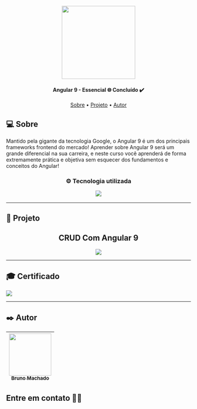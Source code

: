 <p align="center">
  <a href="https://www.cod3r.com.br/courses/angular-9-essencial"><img src="https://i.imgur.com/xmI6sHE.png" style="width:200px"/></a>
 </p>

<h4 align="center"> 
Angular 9 - Essencial 🌐 Concluído ✔️
</h4>

<p align="center">
 <a href="#-sobre">Sobre</a> •
 <a href="#-projetos">Projeto</a> •
 <a href="#%EF%B8%8F-autor">Autor</a>
</p>

## 💻 Sobre

Mantido pela gigante da tecnologia Google, o Angular 9 é um dos principais frameworks frontend do mercado! Aprender sobre Angular 9 será um grande diferencial na sua carreira, e neste curso você aprenderá de forma extremamente prática e objetiva sem esquecer dos fundamentos e conceitos do Angular!

<h3 align="center">
⚙️ Tecnologia utilizada
<p></p>
<img src="https://img.shields.io/badge/angular-%23DD0031.svg?style=for-the-badge&logo=angular&logoColor=white"/>
</h3>

---

## 🚧 Projeto

<h2 align="center">
CRUD Com Angular 9
</h2>
<p align="center">
  <img src="https://i.imgur.com/hP3wEr8.png"/>
</p>

---

## 🎓 Certificado

<a href="https://www.cod3r.com.br/certificates/rsozebihvq"><img src="https://i.imgur.com/PmxRGYq.png"/></a>

---

## ✒️ Autor

| [<img src="https://avatars.githubusercontent.com/u/75590326?v=4" width=115 > <br> <sub> Bruno Machado </sub>](https://github.com/brunomdrrosa) |
| :--------------------------------------------------------------------------------------------------------------------------------------------: |

<h2 >Entre em contato 🤙🏽</h2>

<div align="center">
<a href="https://linkedin.com/in/bruno-machado-da-rosa/" target="_blank"><img src="https://img.shields.io/badge/Bruno Machado da Rosa-0077B5?style=for-the-badge&logo=linkedin&logoColor=white" alt=""></a>
<a href="mailto:brunomdr46@gmail.com" target="_blank"><img src="https://img.shields.io/badge/brunomdr46@gmail.com-D14836?style=for-the-badge&logo=gmail&logoColor=white" alt=""></a>
</div>
